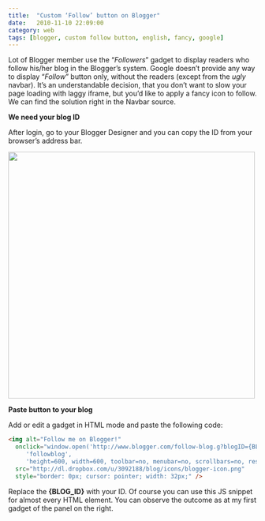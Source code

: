 ```yaml
---
title:  "Custom ‘Follow’ button on Blogger"
date:   2010-11-10 22:09:00
category: web
tags: [blogger, custom follow button, english, fancy, google]
---
```


Lot of Blogger member use the “_Followers_” gadget to display readers who follow his/her blog in the Blogger’s system.
Google doesn’t provide any way  to display “_Follow_” button only, without the readers (except from the *ugly* navbar). It’s an understandable decision, that you don’t want to slow your page loading with laggy iframe, but you’d like to apply a fancy icon to follow. We can find the solution right in the Navbar source.

**We need your blog ID**

After login, go to your Blogger Designer and you can copy the ID from your browser’s address bar.

<img border="0" src="http://dl.dropbox.com/u/3092188/blog/2010.11/browser-bar.png" width="500" />

**Paste button to your blog**

Add or edit a gadget in HTML mode and paste the following code:

~~~html
<img alt="Follow me on Blogger!"
  onclick="window.open('http://www.blogger.com/follow-blog.g?blogID={BLOG_ID}',
     'followblog',
     'height=600, width=600, toolbar=no, menubar=no, scrollbars=no, resizable=no, location=no, directories=no, status=no');"
  src="http://dl.dropbox.com/u/3092188/blog/icons/blogger-icon.png"
  style="border: 0px; cursor: pointer; width: 32px;" />
~~~

Replace the **{BLOG_ID}** with your ID.
Of course you can use this JS snippet for almost every HTML element.  You can observe the outcome as at my first gadget of the panel on the right.
